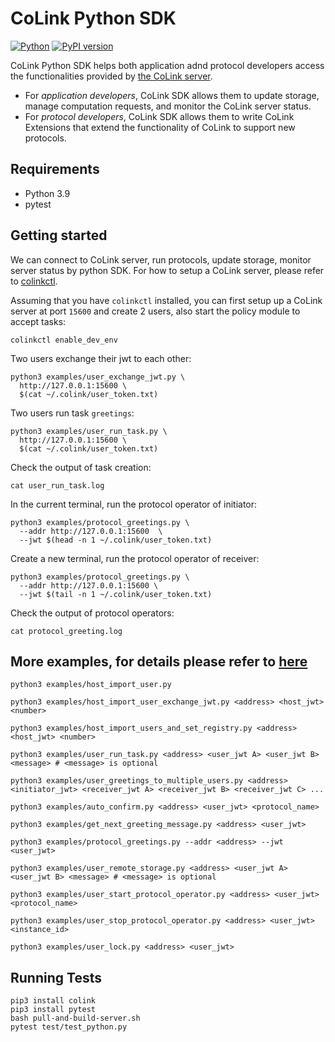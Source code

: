 # CoLink Python SDK
[![Python](https://img.shields.io/badge/python-3.9%20%7C%203.10-blue.svg)](https://badge.fury.io/py/colink)
[![PyPI version](https://badge.fury.io/py/colink.svg)](https://badge.fury.io/py/colink)


CoLink Python SDK helps both application adnd protocol developers access the functionalities provided by [the CoLink server](https://github.com/CoLearn-Dev/colink-server-dev).

- For *application developers*, CoLink SDK allows them to update storage, manage computation requests, and monitor the CoLink server status.
- For *protocol developers*, CoLink SDK allows them to write CoLink Extensions that extend the functionality of CoLink to support new protocols.

## Requirements

- Python 3.9
- pytest


## Getting started
We can connect to CoLink server, run protocols, update storage, monitor server status by python SDK. For how to setup a CoLink server, please refer to [colinkctl](https://github.com/CoLearn-Dev/colinkctl).

Assuming that you have `colinkctl` installed, you can first setup up a CoLink server at port `15600` and create 2 users, also start the policy module to accept tasks:
```
colinkctl enable_dev_env
```
Two users exchange their jwt to each other:
```
python3 examples/user_exchange_jwt.py \
  http://127.0.0.1:15600 \
  $(cat ~/.colink/user_token.txt)
```
Two users run task `greetings`:
```
python3 examples/user_run_task.py \
  http://127.0.0.1:15600 \
  $(cat ~/.colink/user_token.txt)
```
Check the output of task creation:
```
cat user_run_task.log
```
In the current terminal, run the protocol operator of initiator:
```
python3 examples/protocol_greetings.py \
  --addr http://127.0.0.1:15600  \
  --jwt $(head -n 1 ~/.colink/user_token.txt)
```
Create a new terminal, run the protocol operator of receiver:
```
python3 examples/protocol_greetings.py \
  --addr http://127.0.0.1:15600 \
  --jwt $(tail -n 1 ~/.colink/user_token.txt)
```
Check the output of protocol operators:
```
cat protocol_greeting.log
```
## More examples, for details please refer to [here](https://github.com/CoLearn-Dev/colink-sdk-python-dev/tree/main/examples)

```
python3 examples/host_import_user.py
```
```
python3 examples/host_import_user_exchange_jwt.py <address> <host_jwt> <number> 
```
```
python3 examples/host_import_users_and_set_registry.py <address> <host_jwt> <number>
```
```
python3 examples/user_run_task.py <address> <user_jwt A> <user_jwt B> <message> # <message> is optional
```
```
python3 examples/user_greetings_to_multiple_users.py <address> <initiator_jwt> <receiver_jwt A> <receiver_jwt B> <receiver_jwt C> ...
```
```
python3 examples/auto_confirm.py <address> <user_jwt> <protocol_name>
```
```
python3 examples/get_next_greeting_message.py <address> <user_jwt> 
```
```
python3 examples/protocol_greetings.py --addr <address> --jwt <user_jwt> 
```
```
python3 examples/user_remote_storage.py <address> <user_jwt A> <user_jwt B> <message> # <message> is optional
```
```
python3 examples/user_start_protocol_operator.py <address> <user_jwt> <protocol_name>
```
```
python3 examples/user_stop_protocol_operator.py <address> <user_jwt> <instance_id>
```
```
python3 examples/user_lock.py <address> <user_jwt>
```
## Running Tests

```
pip3 install colink
pip3 install pytest
bash pull-and-build-server.sh
pytest test/test_python.py
```
